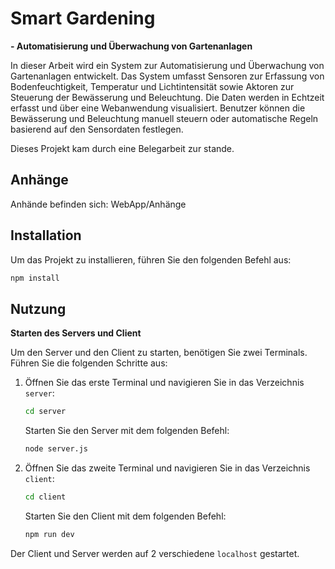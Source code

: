 # Smart Gardening

**- Automatisierung und Überwachung von Gartenanlagen**

In dieser Arbeit wird ein System zur Automatisierung und Überwachung von Gartenanlagen entwickelt. Das System umfasst Sensoren zur Erfassung von Bodenfeuchtigkeit, Temperatur und Lichtintensität sowie Aktoren zur Steuerung der Bewässerung und Beleuchtung. Die Daten werden in Echtzeit erfasst und über eine Webanwendung visualisiert. Benutzer können die Bewässerung und Beleuchtung manuell steuern oder automatische Regeln basierend auf den Sensordaten festlegen.

Dieses Projekt kam durch eine Belegarbeit zur stande.

## Anhänge
Anhände befinden sich: WebApp/Anhänge

## Installation

Um das Projekt zu installieren, führen Sie den folgenden Befehl aus:

```bash
npm install
```


## Nutzung

**Starten des Servers und Client**

Um den Server und den Client zu starten, benötigen Sie zwei Terminals. Führen Sie die folgenden Schritte aus:

1. Öffnen Sie das erste Terminal und navigieren Sie in das Verzeichnis `server`:
    ```bash
    cd server
    ```
    Starten Sie den Server mit dem folgenden Befehl:
    ```bash
    node server.js
    ```

2. Öffnen Sie das zweite Terminal und navigieren Sie in das Verzeichnis `client`:
    ```bash
    cd client
    ```
    Starten Sie den Client mit dem folgenden Befehl:
    ```bash
    npm run dev
    ```

Der Client und Server werden auf 2 verschiedene `localhost` gestartet.